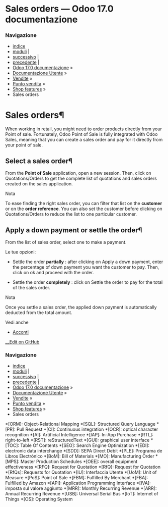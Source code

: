 # Sales orders — Odoo 17.0 documentazione

### Navigazione

  * [indice](../../../../genindex.html "Indice generale")
  * [moduli](../../../../py-modindex.html "Indice del modulo Python") |
  * [successivo](barcode.html "Codici a barre") |
  * [precedente](../shop.html "Shop features") |
  * [Odoo 17.0 documentazione](../../../../index-2.html) »
  * [Documentazione Utente](../../../../applications.html) »
  * [Vendite](../../../sales.html) »
  * [Punto vendita](../../point_of_sale.html) »
  * [Shop features](../shop.html) »
  * Sales orders



# Sales orders¶

When working in retail, you might need to order products directly from your Point of sale. Fortunately, Odoo Point of Sale is fully integrated with Odoo Sales, meaning that you can create a sales order and pay for it directly from your point of sale.

## Select a sales order¶

From the **Point of Sale** application, open a new session. Then, click on Quotations/Orders to get the complete list of quotations and sales orders created on the sales application.

Nota

To ease finding the right sales order, you can filter that list on the **customer** or on the **order reference**. You can also set the customer before clicking on Quotations/Orders to reduce the list to one particular customer.

## Apply a down payment or settle the order¶

From the list of sales order, select one to make a payment.

Le tue opzioni:

  * Settle the order **partially** : after clicking on Apply a down payment, enter the percentage of down payment you want the customer to pay. Then, click on ok and proceed with the order.

  * Settle the order **completely** : click on Settle the order to pay for the total of the sales order.




Nota

Once you settle a sales order, the applied down payment is automatically deducted from the total amount.

Vedi anche

  * [Acconti](../../sales/invoicing/down_payment.html)




[ __Edit on GitHub](https://github.com/odoo/documentation/edit/17.0/content/applications/sales/point_of_sale/shop/sales_order.rst)

### Navigazione

  * [indice](../../../../genindex.html "Indice generale")
  * [moduli](../../../../py-modindex.html "Indice del modulo Python") |
  * [successivo](barcode.html "Codici a barre") |
  * [precedente](../shop.html "Shop features") |
  * [Odoo 17.0 documentazione](../../../../index-2.html) »
  * [Documentazione Utente](../../../../applications.html) »
  * [Vendite](../../../sales.html) »
  * [Punto vendita](../../point_of_sale.html) »
  * [Shop features](../shop.html) »
  * Sales orders


  *[ORM]: Object-Relational Mapping
  *[SQL]: Structured Query Language
  *[PR]: Pull Request
  *[CI]: Continuous integration
  *[OCR]: optical character recognition
  *[AI]: Artificial Intelligence
  *[IAP]: In-App Purchase
  *[RTL]: right-to-left
  *[RST]: reStructuredText
  *[GUI]: graphical user interface
  *[TOC]: Table Of Contents
  *[SEO]: Search Engine Optimization
  *[EDI]: electronic data interchange
  *[SDD]: SEPA Direct Debit
  *[PLE]: Programa de Libros Electrónico
  *[BoM]: Bill of Materials
  *[MO]: Manufacturing Order
  *[MPS]: Master Production Schedules
  *[OEE]: overall equipment effectiveness
  *[RFQ]: Request for Quotation
  *[RfQ]: Request for Quotation
  *[RfQs]: Requests for Quotation
  *[IU]: Interfaccia Utente
  *[UoM]: Unit of Measure
  *[PoS]: Point of Sale
  *[FBM]: Fulfilled By Merchant
  *[FBA]: Fulfilled by Amazon
  *[API]: Application Programming Interface
  *[IVA]: imposta sul valore aggiunto
  *[MRR]: Monthly Recurring Revenue
  *[ARR]: Annual Recurring Revenue
  *[USB]: Universal Serial Bus
  *[IoT]: Internet of Things
  *[OS]: Operating System